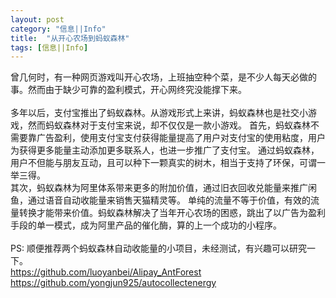 ```yaml
---
layout: post
category: "信息||Info"
title:  "从开心农场到蚂蚁森林"
tags: [信息||Info]
---
```

曾几何时，有一种网页游戏叫开心农场，上班抽空种个菜，是不少人每天必做的事。然而由于缺少可靠的盈利模式，开心网终究没能撑下来。
<BR><BR>
多年以后，支付宝推出了蚂蚁森林。从游戏形式上来讲，蚂蚁森林也是社交小游戏，然而蚂蚁森林对于支付宝来说，却不仅仅是一款小游戏。
首先，蚂蚁森林不需要靠广告盈利，使用支付宝支付获得能量提高了用户对支付宝的使用粘度，用户为获得更多能量主动添加更多联系人，也进一步推广了支付宝。
通过蚂蚁森林，用户不但能与朋友互动，且可以种下一颗真实的树木，相当于支持了环保，可谓一举三得。
<BR>
其次，蚂蚁森林为阿里体系带来更多的附加价值，通过旧衣回收兑能量来推广闲鱼，通过语音自动收能量来销售天猫精灵等。
单纯的流量不等于价值，有效的流量转换才能带来价值。蚂蚁森林解决了当年开心农场的困惑，跳出了以广告为盈利手段的单一模式，成为阿里产品的催化酶，算的上一个成功的小程序。
<BR><BR>
PS: 顺便推荐两个蚂蚁森林自动收能量的小项目，未经测试，有兴趣可以研究一下。<BR>
https://github.com/luoyanbei/Alipay_AntForest <BR>
https://github.com/yongjun925/autocollectenergy
